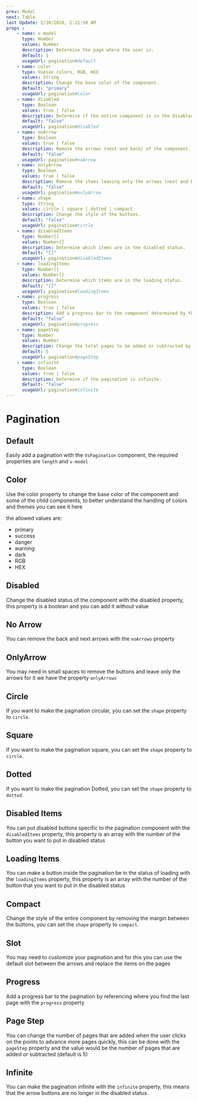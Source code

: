 ```yaml
---
prev: Modal
next: Table
last Update: 2/10/2020, 2:21:50 AM
props : 
    - name: v-model
      type: Number
      values: Number
      description: Determine the page where the user is.
      default: 1
      usageUrl: pagination#default
    - name: color
      type: Vuesax colors, RGB, HEX
      values: String
      description: Change the base color of the component.
      default: "primary"
      usageUrl: pagination#color
    - name: disabled
      type: Boolean
      values: true | false
      description: Determine if the entire component is in the disabled status.
      default: "false"
      usageUrl: pagination#disabled
    - name: noArrow
      type: Boolean
      values: true | false
      description: Remove the arrows (next and back) of the component.
      default: "false"
      usageUrl: pagination#noArrow
    - name: onlyArrow
      type: Boolean
      values: true | false
      description: Remove the items leaving only the arrows (next and back).
      default: "false"
      usageUrl: pagination#onlyArrow
    - name: shape
      type: String
      values: circle | square | dotted | compact
      description: Change the style of the buttons.
      default: "false"
      usageUrl: pagination#circle
    - name: disabledItems	
      type: Number[]
      values: Number[]
      description: Determine which items are in the disabled status.	
      default: "[]"
      usageUrl: pagination#disabledItems
    - name: loadingItems	
      type: Number[]
      values: Number[]
      description: Determine which items are in the loading status.	
      default: "[]"
      usageUrl: pagination#loadingItems
    - name: progress	
      type: Boolean
      values: true | false
      description: Add a progress bar to the component determined by the current page and the total (length) of pages.	
      default: "false"
      usageUrl: pagination#progress
    - name: pageStep	
      type: Number
      values: Number
      description: Change the total pages to be added or subtracted by clicking on the points.
      default: 5
      usageUrl: pagination#pageStep
    - name: infinite	
      type: Boolean
      values: true | false
      description: Determine if the pagination is infinite.
      default: "false"
      usageUrl: pagination#infinite
---
```


# Pagination

<card>

## Default

Easily add a pagination with the `VsPagination` component, the required properties are `length` and `v-model`

</card>

<card subtitle="Color">

## Color

Use the color property to change the base color of the component and some of the child components, to better understand the handling of colors and themes you can see it here

the allowed values are:

- primary
- success
- danger
- warning
- dark
- RGB
- HEX
</card>

<card subtitle="Disabled">

## Disabled

Change the disabled status of the component with the disabled property, this property is a boolean and you can add it without value

</card>

<card subtitle="NoArrow">

## No Arrow

You can remove the back and next arrows with the `noArrows` property

</card>

<card subtitle="OnlyArrow">

## OnlyArrow

You may need in small spaces to remove the buttons and leave only the arrows for it we have the property `onlyArrows`

</card>

<card subtitle="Circle">

## Circle

If you want to make the pagination circular, you can set the `shape` property to `circle`.

</card>

<card subtitle="Square">

## Square

If you want to make the pagination square, you can set the `shape` property to `circle`.

</card>

<card subtitle="Dotted">

## Dotted

If you want to make the pagination Dotted, you can set the `shape` property to `dotted`.

</card>

<card subtitle="DisabledItems">

## Disabled Items

You can put disabled buttons specific to the pagination component with the `disabledItems` property, this property is an array with the number of the button you want to put in disabled status

</card>

<card subtitle="LoadingItems">

## Loading Items

You can make a button inside the pagination be in the status of loading with the `loadingItems` property, this property is an array with the number of the button that you want to put in the disabled status

</card>

<card subtitle="Compact">

## Compact

Change the style of the entire component by removing the margin between the buttons, you can set the `shape` property to `compact`.

</card>

<card subtitle="Slot">

## Slot

You may need to customize your pagination and for this you can use the default slot between the arrows and replace the items on the pages

</card>

<card subtitle="Progress">

## Progress

Add a progress bar to the pagination by referencing where you find the last page with the `progress` property

</card>

<card subtitle="PageStep">

## Page Step

You can change the number of pages that are added when the user clicks on the points to advance more pages quickly, this can be done with the `pageStep` property and the value would be the number of pages that are added or subtracted (default is 5)

</card>

<card subtitle="Infinite">

## Infinite

You can make the pagination infinite with the `infinite` property, this means that the arrow buttons are no longer in the disabled status.

</card>

<script setup>
import Api from "../../../theme/global-components/template/API.tsx"
</script>

<Api></Api>